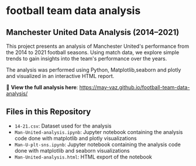 # football team data analysis

## Manchester United Data Analysis (2014–2021)

This project presents an analysis of Manchester United's performance from the 2014 to 2021 football seasons. Using match data, we explore simple trends to gain insights into the team's performance over the years.

The analysis was performed using Python, Matplotlib,seaborn and plotly and visualized in an interactive HTML report.

🔗 **View the full analysis here**: https://may-vaz.github.io/football-team-data-analysis/

## Files in this Repository

- `14-21.csv`: Dataset used for the analysis
- `Man-United-analysis.ipynb`: Jupyter notebook containing the analysis code done with matplotlib and plotly visualizations
- `Man-U-plt-sns.ipynb`: Jupyter notebook containing the analysis code done with matplotlib and seaborn visualizations
- `Man-United-analysis.html`: HTML export of the notebook
